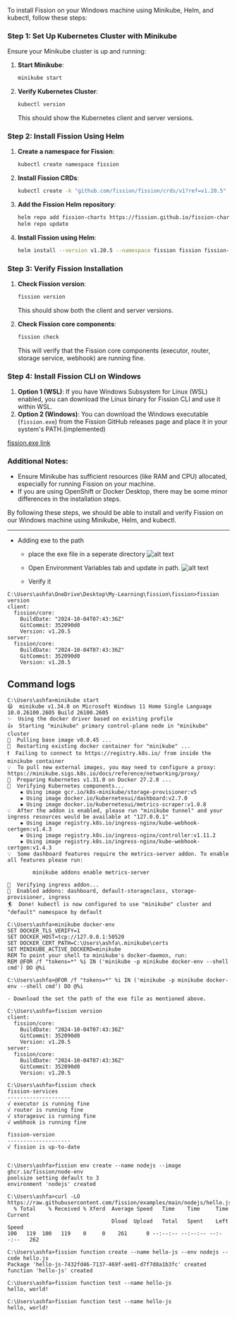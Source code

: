 To install Fission on your Windows machine using Minikube, Helm, and kubectl, follow these steps:

### Step 1: Set Up Kubernetes Cluster with Minikube
Ensure your Minikube cluster is up and running:
1. **Start Minikube**:
   ```bash
   minikube start
   ```
2. **Verify Kubernetes Cluster**:
   ```bash
   kubectl version
   ```
   This should show the Kubernetes client and server versions.

### Step 2: Install Fission Using Helm
1. **Create a namespace for Fission**:
   ```bash
   kubectl create namespace fission
   ```
2. **Install Fission CRDs**:
   ```bash
   kubectl create -k "github.com/fission/fission/crds/v1?ref=v1.20.5"
   ```
3. **Add the Fission Helm repository**:
   ```bash
   helm repo add fission-charts https://fission.github.io/fission-charts/
   helm repo update
   ```
4. **Install Fission using Helm**:
   ```bash
   helm install --version v1.20.5 --namespace fission fission fission-charts/fission-all
   ```

### Step 3: Verify Fission Installation
1. **Check Fission version**:
   ```bash
   fission version
   ```
   This should show both the client and server versions.
   
2. **Check Fission core components**:
   ```bash
   fission check
   ```
   This will verify that the Fission core components (executor, router, storage service, webhook) are running fine.

### Step 4: Install Fission CLI on Windows
1. **Option 1 (WSL)**: If you have Windows Subsystem for Linux (WSL) enabled, you can download the Linux binary for Fission CLI and use it within WSL.
2. **Option 2 (Windows)**: You can download the Windows executable (`fission.exe`) from the Fission GitHub releases page and place it in your system's PATH.(implemented)

  [fission.exe link](https://github.com/fission/fission/releases/download/v1.20.5/fission-v1.20.5-windows-amd64.exe)


### Additional Notes:
- Ensure Minikube has sufficient resources (like RAM and CPU) allocated, especially for running Fission on your machine.
- If you are using OpenShift or Docker Desktop, there may be some minor differences in the installation steps.

By following these steps, we should be able to install and verify Fission on our Windows machine using Minikube, Helm, and kubectl.

---

- Adding exe to the path

  - place the exe file in a seperate directory
  ![alt text](image.png)
  - Open Environment Variables tab and update in path.
  ![alt text](image-1.png)

  - Verify it
```
C:\Users\ashfa\OneDrive\Desktop\My-Learning\fission\fission>fission version
client:
  fission/core:
    BuildDate: "2024-10-04T07:43:36Z"
    GitCommit: 352090d0
    Version: v1.20.5
server:
  fission/core:
    BuildDate: "2024-10-04T07:43:36Z"
    GitCommit: 352090d0
    Version: v1.20.5  
```

## Command logs 

```
C:\Users\ashfa>minikube start
😄  minikube v1.34.0 on Microsoft Windows 11 Home Single Language 10.0.26100.2605 Build 26100.2605
✨  Using the docker driver based on existing profile
👍  Starting "minikube" primary control-plane node in "minikube" cluster
🚜  Pulling base image v0.0.45 ...
🔄  Restarting existing docker container for "minikube" ...
❗  Failing to connect to https://registry.k8s.io/ from inside the minikube container
💡  To pull new external images, you may need to configure a proxy: https://minikube.sigs.k8s.io/docs/reference/networking/proxy/
🐳  Preparing Kubernetes v1.31.0 on Docker 27.2.0 ...
🔎  Verifying Kubernetes components...
    ▪ Using image gcr.io/k8s-minikube/storage-provisioner:v5
    ▪ Using image docker.io/kubernetesui/dashboard:v2.7.0
    ▪ Using image docker.io/kubernetesui/metrics-scraper:v1.0.8
💡  After the addon is enabled, please run "minikube tunnel" and your ingress resources would be available at "127.0.0.1"
    ▪ Using image registry.k8s.io/ingress-nginx/kube-webhook-certgen:v1.4.3
    ▪ Using image registry.k8s.io/ingress-nginx/controller:v1.11.2
    ▪ Using image registry.k8s.io/ingress-nginx/kube-webhook-certgen:v1.4.3
💡  Some dashboard features require the metrics-server addon. To enable all features please run:

        minikube addons enable metrics-server

🔎  Verifying ingress addon...
🌟  Enabled addons: dashboard, default-storageclass, storage-provisioner, ingress
🏄  Done! kubectl is now configured to use "minikube" cluster and "default" namespace by default

C:\Users\ashfa>minikube docker-env
SET DOCKER_TLS_VERIFY=1
SET DOCKER_HOST=tcp://127.0.0.1:50520
SET DOCKER_CERT_PATH=C:\Users\ashfa\.minikube\certs
SET MINIKUBE_ACTIVE_DOCKERD=minikube
REM To point your shell to minikube's docker-daemon, run:
REM @FOR /f "tokens=*" %i IN ('minikube -p minikube docker-env --shell cmd') DO @%i

C:\Users\ashfa>@FOR /f "tokens=*" %i IN ('minikube -p minikube docker-env --shell cmd') DO @%i

- Download the set the path of the exe file as mentioned above.

C:\Users\ashfa>fission version
client:
  fission/core:
    BuildDate: "2024-10-04T07:43:36Z"
    GitCommit: 352090d0
    Version: v1.20.5
server:
  fission/core:
    BuildDate: "2024-10-04T07:43:36Z"
    GitCommit: 352090d0
    Version: v1.20.5

C:\Users\ashfa>fission check
fission-services
--------------------
√ executor is running fine
√ router is running fine
√ storagesvc is running fine
√ webhook is running fine

fission-version
--------------------
√ fission is up-to-date


C:\Users\ashfa>fission env create --name nodejs --image ghcr.io/fission/node-env
poolsize setting default to 3
environment 'nodejs' created

C:\Users\ashfa>curl -LO https://raw.githubusercontent.com/fission/examples/main/nodejs/hello.js
  % Total    % Received % Xferd  Average Speed   Time    Time     Time  Current
                                 Dload  Upload   Total   Spent    Left  Speed
100   119  100   119    0     0    261      0 --:--:-- --:--:-- --:--:--   262

C:\Users\ashfa>fission function create --name hello-js --env nodejs --code hello.js
Package 'hello-js-7432fd46-7137-469f-ae01-d7f7d8a1b3fc' created
function 'hello-js' created

C:\Users\ashfa>fission function test --name hello-js
hello, world!

C:\Users\ashfa>fission function test --name hello-js
hello, world!

```